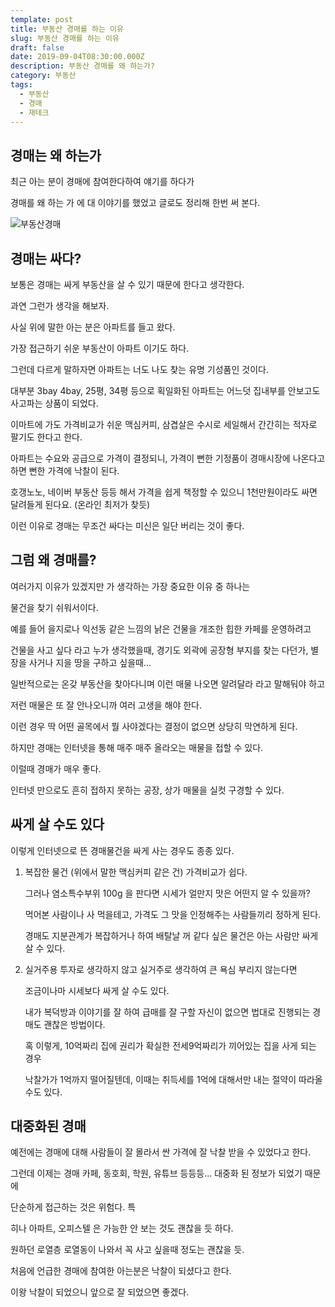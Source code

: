 ```yaml
---
template: post
title: 부동산 경매를 하는 이유
slug: 부동산 경매를 하는 이유
draft: false
date: 2019-09-04T08:30:00.000Z
description: 부동산 경매를 왜 하는가?
category: 부동산
tags:
  - 부동산
  - 경매
  - 재테크
---
```

## 경매는 왜 하는가

최근 아는 분이 경매에 참여한다하여 얘기를 하다가

경매를 왜 하는 가 에 대 이야기를 했었고 글로도 정리해 한번 써 본다.

![부동산경매](/media/bid.jpg "부동산경매")

## 경매는 싸다?

보통은 경매는 싸게 부동산을 살 수 있기 때문에 한다고 생각한다.

과연 그런가 생각을 해보자.

사실 위에 말한 아는 분은 아파트를 들고 왔다.

가장 접근하기 쉬운 부동산이 아파트 이기도 하다.

그런데 다르게 말하자면 아파트는 너도 나도 찾는 유명 기성품인 것이다.

대부분 3bay 4bay, 25평, 34평 등으로 획일화된 아파트는 어느덧 집내부를 안보고도 사고파는 상품이 되었다.

이마트에 가도 가격비교가 쉬운 맥심커피, 삼겹살은 수시로 세일해서 간간히는 적자로 팔기도 한다고 한다.

아파트는 수요와 공급으로 가격이 결정되니, 가격이 뻔한 기정품이 경매시장에 나온다고 하면 뻔한 가격에 낙찰이 된다.

호갱노노, 네이버 부동산 등등 해서 가격을 쉽게 책정할 수 있으니 1천만원이라도 싸면 달려들게 된다요. (온라인 최저가 찾듯)

이런 이유로 경매는 무조건 싸다는 미신은 일단 버리는 것이 좋다.



## 그럼 왜 경매를?

여러가지 이유가 있겠지만 가 생각하는 가장 중요한 이유 중 하나는

물건을 찾기 쉬워서이다.

예를 들어 을지로나 익선동 같은 느낌의 낡은 건물을 개조한 힙한 카페를 운영하려고

건물을 사고 싶다 라고 누가 생각했을때, 경기도 외곽에 공장형 부지를 찾는 다던가, 별장을 사거나 지을 땅을 구하고 싶을때...

일반적으로는 온갖 부동산을 찾아다니며 이런 매물 나오면 알려달라 라고 말해둬야 하고

저런 매물은 또 잘 안나오니까 여러 고생을 해야 한다.

이런 경우 딱 어떤 골목에서 뭘 사야겠다는 결정이 없으면 상당히 막연하게 된다. 

하지만 경매는 인터넷을 통해 매주 매주 올라오는 매물을 접할 수 있다. 

이럴때 경매가 매우 좋다.

인터넷 만으로도 흔히 접하지 못하는 공장, 상가 매물을 실컷 구경할 수 있다.



## 싸게 살 수도 있다

이렇게 인터넷으로 뜬 경매물건을 싸게 사는 경우도 종종 있다.

1. 복잡한 물건 (위에서 말한 맥심커피 같은 건) 가격비교가 쉽다. 

   그러나 염소특수부위 100g 을 판다면 시세가 얼만지 맛은 어떤지 알 수 있을까?

   먹어본 사람이나 사 먹을테고, 가격도 그 맛을 인정해주는 사람들끼리 정하게 된다.

   경매도 지분관계가 복잡하거나 하여 배탈날 꺼 같다 싶은 물건은 아는 사람만 싸게 살 수 있다.


2. 실거주용 투자로 생각하지 않고 실거주로 생각하여 큰 욕심 부리지 않는다면 

   조금이나마 시세보다 싸게 살 수도 있다. 

   내가 복덕방과 이야기를 잘 하여 급매를 잘 구할 자신이 없으면 법대로 진행되는 경매도 괜찮은 방법이다.

   혹 이렇게, 10억짜리 집에 권리가 확실한 전세9억짜리가 끼어있는 집을 사게 되는 경우

   낙찰가가 1억까지 떨어질텐데, 이때는 취득세를 1억에 대해서만 내는 절약이 따라올 수도 있다.



## 대중화된 경매

예전에는 경매에 대해 사람들이 잘 몰라서 싼 가격에 잘 낙찰 받을 수 있었다고 한다.

그런데 이제는 경매 카페, 동호회, 학원, 유튜브 등등등... 대중화 된 정보가 되었기 때문에

단순하게 접근하는 것은 위험다. 특

히나 아파트, 오피스텔 은 가능한 안 보는 것도 괜찮을 듯 하다. 

원하던 로열층 로열동이 나와서 꼭 사고 싶을때 정도는 괜찮을 듯.  



처음에 언급한 경매에 참여한 아는분은 낙찰이 되셨다고 한다.

이왕 낙찰이 되었으니 앞으로 잘 되었으면 좋겠다.